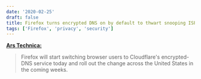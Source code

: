 ```yaml
---
date: '2020-02-25'
draft: false
title: Firefox turns encrypted DNS on by default to thwart snooping ISPs
tags: ['Firefox', 'privacy', 'security']
---
```


**[Ars Technica:](https://arstechnica.com/information-technology/2020/02/firefox-turns-encrypted-dns-on-by-default-to-thwart-snooping-isps/)**

> Firefox will start switching browser users to Cloudflare's encrypted-DNS service today and roll out the change across the United States in the coming weeks.<!-- excerpt -->
